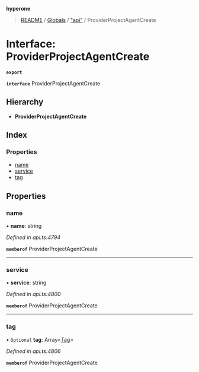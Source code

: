 **hyperone**

> [README](../README.md) / [Globals](../globals.md) / ["api"](../modules/_api_.md) / ProviderProjectAgentCreate

# Interface: ProviderProjectAgentCreate

**`export`** 

**`interface`** ProviderProjectAgentCreate

## Hierarchy

* **ProviderProjectAgentCreate**

## Index

### Properties

* [name](_api_.providerprojectagentcreate.md#name)
* [service](_api_.providerprojectagentcreate.md#service)
* [tag](_api_.providerprojectagentcreate.md#tag)

## Properties

### name

•  **name**: string

*Defined in api.ts:4794*

**`memberof`** ProviderProjectAgentCreate

___

### service

•  **service**: string

*Defined in api.ts:4800*

**`memberof`** ProviderProjectAgentCreate

___

### tag

• `Optional` **tag**: Array\<[Tag](_api_.tag.md)>

*Defined in api.ts:4806*

**`memberof`** ProviderProjectAgentCreate
